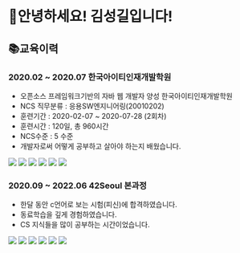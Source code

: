 # 👋안녕하세요! 김성길입니다!
## 📚교육이력
### 2020.02 ~ 2020.07 한국아이티인재개발학원
- 오픈소스 프레임워크기반의 자바 웹 개발자 양성 한국아이티인재개발학원
- NCS 직무분류 : 응용SW엔지니어링(20010202)
- 훈련기간 : 2020-02-07 ~ 2020-07-28 (2회차)
- 훈련시간 : 120일, 총 960시간
- NCS수준 : 5 수준
- 개발자로써 어떻게 공부하고 살아야 하는지 배웠습니다.

<img src="https://img.shields.io/badge/JAVA-007396?style=for-the-badge&logo=java&logoColor=white"> <img src="https://img.shields.io/badge/HTML5-E34F26?style=for-the-badge&logo=HTML5&logoColor=white"> <img src="https://img.shields.io/badge/CSS3-1572B6?style=for-the-badge&logo=CSS3&logoColor=white"> <img src="https://img.shields.io/badge/JavaScript-F7DF1E?style=for-the-badge&logo=JavaScript&logoColor=white"> <img src="https://img.shields.io/badge/MySQL-4479A1?style=for-the-badge&logo=MySQL&logoColor=white"> <img src="https://img.shields.io/badge/VirtualBox-183A61?style=for-the-badge&logo=VirtualBox&logoColor=white">
### 2020.09 ~ 2022.06 42Seoul 본과정
- 한달 동안 c언어로 보는 시험(피신)에 합격하였습니다.
- 동료학습을 깊게 경험하였습니다.
- CS 지식들을 많이 공부하는 시간이었습니다.

<img src="https://img.shields.io/badge/C-A8B9CC?style=for-the-badge&logo=C&logoColor=white"> <img src="https://img.shields.io/badge/Git-F05032?style=for-the-badge&logo=Git&logoColor=white"> <img src="https://img.shields.io/badge/VIM-019733?style=for-the-badge&logo=VIM&logoColor=white"> <img src="https://img.shields.io/badge/VSCODE-007ACC?style=for-the-badge&logo=VisualStudioCode&logoColor=white"> <img src="https://img.shields.io/badge/cpp-00599C?style=for-the-badge&logo=cpp&logoColor=white"> <img src="https://img.shields.io/badge/Docker-2496ED?style=for-the-badge&logo=Docker&logoColor=white">
       
<!---
skdkvm/skdkvm is a ✨ special ✨ repository because its `README.md` (this file) appears on your GitHub profile.
You can click the Preview link to take a look at your changes.
--->
